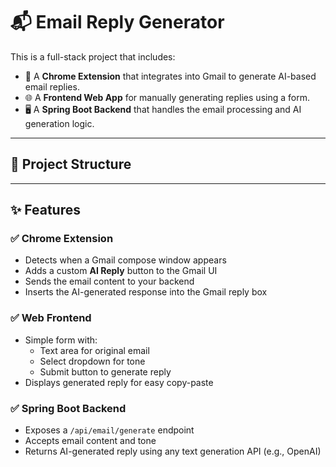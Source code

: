 # 📬 Email Reply Generator

This is a full-stack project that includes:

- 🧩 A **Chrome Extension** that integrates into Gmail to generate AI-based email replies.
- 🌐 A **Frontend Web App** for manually generating replies using a form.
- 🖥 A **Spring Boot Backend** that handles the email processing and AI generation logic.

---

## 📁 Project Structure

---

## ✨ Features

### ✅ Chrome Extension

- Detects when a Gmail compose window appears
- Adds a custom **AI Reply** button to the Gmail UI
- Sends the email content to your backend
- Inserts the AI-generated response into the Gmail reply box

### ✅ Web Frontend

- Simple form with:
  - Text area for original email
  - Select dropdown for tone
  - Submit button to generate reply
- Displays generated reply for easy copy-paste

### ✅ Spring Boot Backend

- Exposes a `/api/email/generate` endpoint
- Accepts email content and tone
- Returns AI-generated reply using any text generation API (e.g., OpenAI)
